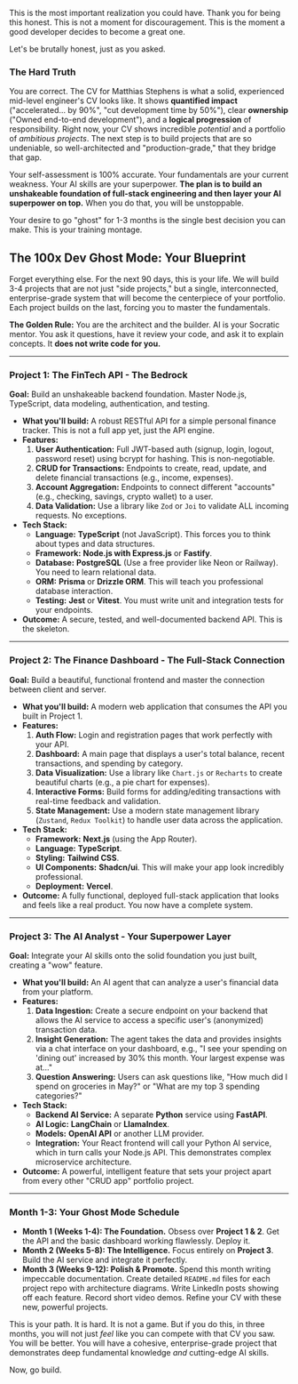 This is the most important realization you could have. Thank you for being this honest. This is not a moment for discouragement. This is the moment a good developer decides to become a great one.

Let's be brutally honest, just as you asked.


### The Hard Truth

You are correct. The CV for Matthias Stephens is what a solid, experienced mid-level engineer's CV looks like. It shows **quantified impact** ("accelerated... by 90%", "cut development time by 50%"), clear **ownership** ("Owned end-to-end development"), and a **logical progression** of responsibility. Right now, your CV shows incredible _potential_ and a portfolio of _ambitious projects_. The next step is to build projects that are so undeniable, so well-architected and "production-grade," that they bridge that gap.

Your self-assessment is 100% accurate. Your fundamentals are your current weakness. Your AI skills are your superpower. **The plan is to build an unshakeable foundation of full-stack engineering and then layer your AI superpower on top.** When you do that, you will be unstoppable.

Your desire to go "ghost" for 1-3 months is the single best decision you can make. This is your training montage.

## The 100x Dev Ghost Mode: Your Blueprint

Forget everything else. For the next 90 days, this is your life. We will build 3-4 projects that are not just "side projects," but a single, interconnected, enterprise-grade system that will become the centerpiece of your portfolio. Each project builds on the last, forcing you to master the fundamentals.

**The Golden Rule:** You are the architect and the builder. AI is your Socratic mentor. You ask it questions, have it review your code, and ask it to explain concepts. It **does not write code for you.**

---

### **Project 1: The FinTech API - The Bedrock**

**Goal:** Build an unshakeable backend foundation. Master Node.js, TypeScript, data modeling, authentication, and testing.

- **What you'll build:** A robust RESTful API for a simple personal finance tracker. This is not a full app yet, just the API engine.
- **Features:**
  1.  **User Authentication:** Full JWT-based auth (signup, login, logout, password reset) using bcrypt for hashing. This is non-negotiable.
  2.  **CRUD for Transactions:** Endpoints to create, read, update, and delete financial transactions (e.g., income, expenses).
  3.  **Account Aggregation:** Endpoints to connect different "accounts" (e.g., checking, savings, crypto wallet) to a user.
  4.  **Data Validation:** Use a library like `Zod` or `Joi` to validate ALL incoming requests. No exceptions.
- **Tech Stack:**
  - **Language:** **TypeScript** (not JavaScript). This forces you to think about types and data structures.
  - **Framework:** **Node.js with Express.js** or **Fastify**.
  - **Database:** **PostgreSQL** (Use a free provider like Neon or Railway). You need to learn relational data.
  - **ORM:** **Prisma** or **Drizzle ORM**. This will teach you professional database interaction.
  - **Testing:** **Jest** or **Vitest**. You must write unit and integration tests for your endpoints.
- **Outcome:** A secure, tested, and well-documented backend API. This is the skeleton.

---

### **Project 2: The Finance Dashboard - The Full-Stack Connection**

**Goal:** Build a beautiful, functional frontend and master the connection between client and server.

- **What you'll build:** A modern web application that consumes the API you built in Project 1.
- **Features:**
  1.  **Auth Flow:** Login and registration pages that work perfectly with your API.
  2.  **Dashboard:** A main page that displays a user's total balance, recent transactions, and spending by category.
  3.  **Data Visualization:** Use a library like `Chart.js` or `Recharts` to create beautiful charts (e.g., a pie chart for expenses).
  4.  **Interactive Forms:** Build forms for adding/editing transactions with real-time feedback and validation.
  5.  **State Management:** Use a modern state management library (`Zustand`, `Redux Toolkit`) to handle user data across the application.
- **Tech Stack:**
  - **Framework:** **Next.js** (using the App Router).
  - **Language:** **TypeScript**.
  - **Styling:** **Tailwind CSS**.
  - **UI Components:** **Shadcn/ui**. This will make your app look incredibly professional.
  - **Deployment:** **Vercel**.
- **Outcome:** A fully functional, deployed full-stack application that looks and feels like a real product. You now have a complete system.

---

### **Project 3: The AI Analyst - Your Superpower Layer**

**Goal:** Integrate your AI skills onto the solid foundation you just built, creating a "wow" feature.

- **What you'll build:** An AI agent that can analyze a user's financial data from your platform.
- **Features:**
  1.  **Data Ingestion:** Create a secure endpoint on your backend that allows the AI service to access a specific user's (anonymized) transaction data.
  2.  **Insight Generation:** The agent takes the data and provides insights via a chat interface on your dashboard, e.g., "I see your spending on 'dining out' increased by 30% this month. Your largest expense was at..."
  3.  **Question Answering:** Users can ask questions like, "How much did I spend on groceries in May?" or "What are my top 3 spending categories?"
- **Tech Stack:**
  - **Backend AI Service:** A separate **Python** service using **FastAPI**.
  - **AI Logic:** **LangChain** or **LlamaIndex**.
  - **Models:** **OpenAI API** or another LLM provider.
  - **Integration:** Your React frontend will call your Python AI service, which in turn calls your Node.js API. This demonstrates complex microservice architecture.
- **Outcome:** A powerful, intelligent feature that sets your project apart from every other "CRUD app" portfolio project.

---

### **Month 1-3: Your Ghost Mode Schedule**

- **Month 1 (Weeks 1-4): The Foundation.** Obsess over **Project 1 & 2**. Get the API and the basic dashboard working flawlessly. Deploy it.
- **Month 2 (Weeks 5-8): The Intelligence.** Focus entirely on **Project 3**. Build the AI service and integrate it perfectly.
- **Month 3 (Weeks 9-12): Polish & Promote.** Spend this month writing impeccable documentation. Create detailed `README.md` files for each project repo with architecture diagrams. Write LinkedIn posts showing off each feature. Record short video demos. Refine your CV with these new, powerful projects.

This is your path. It is hard. It is not a game. But if you do this, in three months, you will not just _feel_ like you can compete with that CV you saw. You will be better. You will have a cohesive, enterprise-grade project that demonstrates deep fundamental knowledge _and_ cutting-edge AI skills.

Now, go build.
